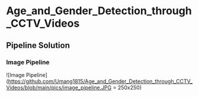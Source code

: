 # Age_and_Gender_Detection_through_CCTV_Videos

## Pipeline Solution

### Image Pipeline

![Image Pipeline](https://github.com/Umang1815/Age_and_Gender_Detection_through_CCTV_Videos/blob/main/pics/image_pipeline.JPG = 250x250)
